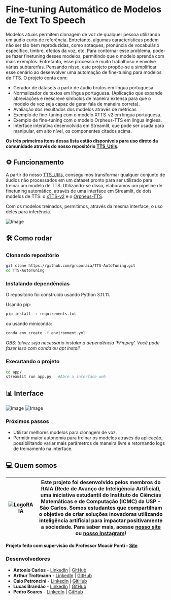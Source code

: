 # Fine-tuning Automático de Modelos de Text To Speech
Modelos atuais permitem clonagem de voz de qualquer pessoa utilizando um áudio curto de referência. Entretanto, algumas características podem não ser tão bem reproduzidas, como sotaques, pronúncia de vocabulário específico, timbre, efeitos da voz, etc. Para contornar esse problema, pode-se fazer finetuning desses modelos, permitindo que o modelo aprenda com mais exemplos. Entretanto, esse processo é muito trabalhoso e envolve várias subtarerfas. Pensando nisso, este projeto propõe-se a simplificar esse cenário ao desenvolver uma automação de fine-tuning para modelos de TTS. O projeto conta com:
- Gerador de datasets a partir de áudio brutos em língua portuguesa.
- Normalizador de textos em língua portuguesa. (Aplicação que expande abreviações e reescreve símbolos de maneira extensa para que o modelo de voz seja capaz de gerar fala de maneira correta).
- Avaliação dos resultados dos modelos através de métricas 
- Exemplo de fine-tuning com o modelo XTTS-v2 em língua portuguesa.
- Exemplo de fine-tuning com o modelo Orpheus-TTS em língua inglesa.
- Interface interativa desenvolvida em Streamlit, que pode ser usada para manipular, em alto nível, os componentes citados acima.

**Os três primeiros itens dessa lista estão disponíveis para uso direto da comunidade através do nosso repositório [TTS_Utils](https://github.com/gruporaia/TTS-Utils).**

## ⚙️ Funcionamento
A partir do nosso [TTS_Utils](https://github.com/gruporaia/TTS-Utils), conseguimos transformar qualquer conjunto de áudios não processados em um dataset pronto para ser utilizado para treinar um modelo de TTS. Utilizando-se disso, elaboramos um pipeline de finetuning automático, através de uma interface em Streamlit, de dois modelos de TTS: o [xTTS-v2](https://huggingface.co/coqui/XTTS-v2) e o [Orpheus-TTS](https://github.com/canopyai/Orpheus-TTS).

Com os modelos treinados, permitimos, através da mesma interface, o uso deles para inferência.

![Image](https://github.com/user-attachments/assets/d705ce5c-9750-4c6d-9d74-d16732735f38)

## 🛠️ Como rodar

### Clonando repositório
```bash
git clone https://github.com/gruporaia/TTS-AutoTuning.git
cd TTS-AutoTuning
```

### Instalando dependências

O repositório foi construído usando Python 3.11.11.

Usando pip:
```bash
pip install -r requirements.txt
```

ou usando miniconda:
```bash
conda env create -f environment.yml
```

_OBS: talvez seja necessário instalar a dependência 'FFmpeg'. Você pode fazer isso com conda ou apt install._

### Executando o projeto
```bash
cd app/
streamlit run app.py   #Abre a interface web
```

## 📊 Interface
![Image](https://github.com/user-attachments/assets/7c1f1769-9dc1-4298-ae93-3ef7fb271fbb)
![Image](https://github.com/user-attachments/assets/4d18c557-428e-4d61-9318-ba346733dbad)

### Próximos passos 
- Utilizar melhores modelos para clonagem de voz.
- Permitir maior autonomia para treinar os modelos através da aplicação, possibilitando variar mais parâmetros de maneira livre e retornando logs de treinamento na interface.


## 💻 Quem somos
| ![LogoRAIA](https://github.com/user-attachments/assets/ce3f8386-a900-43ff-af84-adce9c17abd2) |  Este projeto foi desenvolvido pelos membros do **RAIA (Rede de Avanço de Inteligência Artificial)**, uma iniciativa estudantil do Instituto de Ciências Matemáticas e de Computação (ICMC) da USP - São Carlos. Somos estudantes que compartilham o objetivo de criar soluções inovadoras utilizando inteligência artificial para impactar positivamente a sociedade. Para saber mais, acesse [nosso site](https://gruporaia.vercel.app/) ou [nosso Instagram](instagram.com/grupo.raia)! |
|------------------|-------------------------------------------|

**Projeto feito com supervisão do Professor Moacir Ponti - [Site](https://sites.google.com/site/moacirponti/)**

### Desenvolvedores
- **Antonio Carlos** - [LinkedIn](https://www.linkedin.com/in/ant%C3%B4nio-carlos-micheli-b10bb4289/) | [GitHub](https://github.com/Antonioonet)
- **Arthur Trottmann** - [LinkedIn](https://www.linkedin.com/in/arthur-ramos-9b81b9201/) | [GitHub](https://github.com/ArthurTRamos)
- **Caio Petroncini** - [LinkedIn](https://www.linkedin.com/in/caio-petroncini-7105941aa/) | [GitHub](https://github.com/Petroncini)
- **Lucas Brandão** - [LinkedIn](https://www.linkedin.com/in/lucas-de-souza-brandão-590b1228b/) | [GitHub](https://github.com/sb-lucas)
- **Pedro Soares** - [LinkedIn](https://www.linkedin.com/in/pedro-soares-b3625b238/) | [GitHub](https://github.com/pedrsrs)
